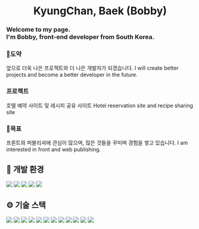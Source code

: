 <h1 align="center">KyungChan, Baek (Bobby)</h1>

### Welcome to my page. <br> I'm Bobby, front-end developer from South Korea.

<h3>🦢도약</h3>
앞으로 더욱 나은 프로젝트와 더 나은 개발자가 되겠습니다.
I will create better projects and become a better developer in the future.

<h3>프로젝트</h3>
호텔 예약 사이트 및 레시피 공유 사이트
Hotel reservation site and recipe sharing site

<h3>🤗목표</h3>
프론트와 퍼블리셔에 관심이 많으며, 많은 것들을 꾸미며 경험을 쌓고 있습니다.
I am interested in front and web publishing.

## 🧰&nbsp;개발 환경
<div style="dispaly:flex;">
<img src="https://img.shields.io/badge/Eclipse%20IDE-2C2255?style=flat&logo=Eclipse%20IDE&logoColor=white">
<img src="https://img.shields.io/badge/Visual%20Studio%20Code-007ACC?style=flat&logo=Visual%20Studio%20Code&logoColor=white"> 
<img src="https://img.shields.io/badge/Apache%20Tomcat-F8DC75?style=flat&logo=Apache%20Tomcat&logoColor=white">
<img src="https://img.shields.io/badge/Mybatis-000000?style=flat&logo=Mybatis&logoColor=white">
<img src="https://img.shields.io/badge/GitHub-181717?style=flat&logo=GitHub&logoColor=white">   
</div>

## ⚙️&nbsp;기술 스택
<div style="dispaly:flex;">
<img src="https://img.shields.io/badge/spring-6DB33F?style=flat&logo=Spring&logoColor=white">
<img src="https://img.shields.io/badge/HTML5-E34F26?style=flat&logo=HTML5&logoColor=white">
<img src="https://img.shields.io/badge/CSS3-1572B6?style=flat&logo=CSS3&logoColor=white">
<img src="https://img.shields.io/badge/JavaScript-F7DF1E?style=flat&logo=JavaScript&logoColor=white">
<img src="https://img.shields.io/badge/jQuery-0769AD?style=flat&logo=jQuery&logoColor=white">
<img src="https://img.shields.io/badge/JAVA-4682B4?style=flat&logo=JAVA&logoColor=white">
<img src="https://img.shields.io/badge/Oracle-F80000?style=flat&logo=Oracle&logoColor=white">
<img src="https://img.shields.io/badge/Ajax-D3D3D3?style=flat&logo=Ajax&logoColor=white">
<img src="https://img.shields.io/badge/Bootstrap-7952B3?style=flat&logo=Bootstrap&logoColor=white">
  <img src="https://img.shields.io/badge/react-61DAFB?style=for-the-badge&logo=react&logoColor=black"> 
  <img src="https://img.shields.io/badge/vue.js-4FC08D?style=for-the-badge&logo=vue.js&logoColor=white">
    <img src="https://img.shields.io/badge/python-3776AB?style=for-the-badge&logo=python&logoColor=white">
</div>
